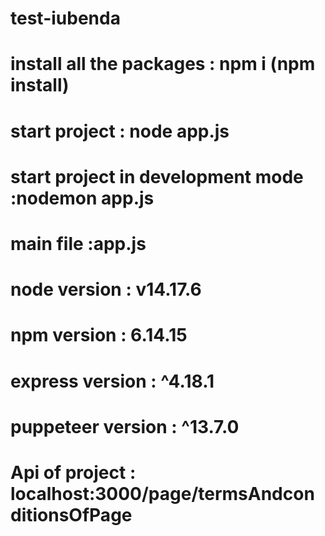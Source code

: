 # test-iubenda
# install all the packages : npm i (npm install)
# start project : node app.js
# start project in development mode :nodemon app.js
# main file :app.js
# node version : v14.17.6
# npm version : 6.14.15
# express version : ^4.18.1
# puppeteer version : ^13.7.0
# Api of project : localhost:3000/page/termsAndconditionsOfPage
